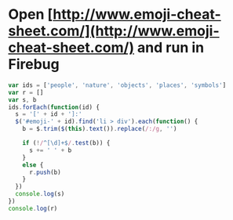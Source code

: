 # Open [http://www.emoji-cheat-sheet.com/](http://www.emoji-cheat-sheet.com/) and run in Firebug

```javascript
var ids = ['people', 'nature', 'objects', 'places', 'symbols']
var r = []
var s, b
ids.forEach(function(id) {
  s = '[' + id + ']:'
  $('#emoji-' + id).find('li > div').each(function() {
    b = $.trim($(this).text()).replace(/:/g, '')

    if (!/^[\d]+$/.test(b)) {
      s += ' ' + b
    }
    else {
      r.push(b)
    }
  })
  console.log(s)
})
console.log(r)
```
